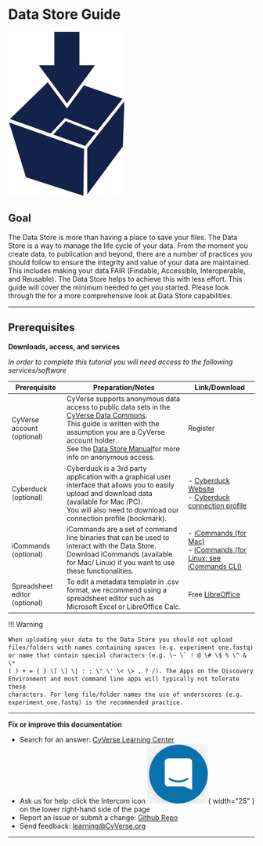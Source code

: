 # Data Store Guide

![DataStore_Icon](../assets\ds\datastore-icon.png)

## Goal

The Data Store is more than having a place to save your files. The Data
Store is a way to manage the life cycle of your data. From the moment
you create data, to publication and beyond, there are a number of
practices you should follow to ensure the integrity and value of your
data are maintained. This includes making your data FAIR (Findable,
Accessible, Interoperable, and Reusable). The Data Store helps to
achieve this with less effort. This guide will cover the minimum needed
to get you started. Please look through the for a more comprehensive
look at Data Store capabilities.

------------------------------------------------------------------------

## Prerequisites

**Downloads, access, and services**

*In order to complete this tutorial you will need access to the
following services/software*


| Prerequisite | Preparation/Notes | Link/Download |
| --- | --- | --- |
| CyVerse account (optional) | CyVerse supports anonymous data access to public data sets in the [CyVerse Data Commons](https://datacommons.cyverse.org/). <br> This guide is written with the assumption you are a CyVerse account holder. <br> See the [Data Store Manual](https://cyverse.atlassian.net/wiki/spaces/DS/overview)for more info on anonymous access. |  Register |
| Cyberduck (optional) |  Cyberduck is a 3rd party application with a graphical user interface that allows you to easily upload and download data (available for Mac /PC). <br> You will also need to download our connection profile (bookmark). | - [Cyberduck Website](https://cyberduck.io/download/) <br> - [Cyberduck connection profile](https://cyverse.atlassian.net/wiki/download/attachments/241869843/CyVerseDataStore.cyberduckprofile?version=1&modificationDate=1568640173000&cacheVersion=1&api=v2) |
|iCommands (optional) | iCommands are a set of command line binaries that can be used to interact with the Data Store. <br> Download iCommands (available for Mac/ Linux) if you want to use these functionalities. | - [iCommands (for Mac)](https://cyverse.atlassian.net/wiki/download/attachments/241869823/cyverse-icommands-4.1.9.pkg?version=3&modificationDate=1472820029000&cacheVersion=1&api=v2) <br> - [iCommands (for Linux; see iCommands CLI)](https://irods.org/download/) |
| Spreadsheet editor (optional) | To edit a metadata template in .csv format, we recommend using a spreadsheet editor such as Microsoft Excel or LibreOffice Calc. | Free [LibreOffice](https://www.libreoffice.org/) |

!!! Warning

    When uploading your data to the Data Store you should not upload
    files/folders with names containing spaces (e.g. experiment one.fastq)
    or name that contain special characters (e.g. \~ \` ! @ \# \$ % \^ & \*
    ( ) + = { } \[ \] \| : ; \" \' \< \> , ? /). The Apps on the Discovery
    Environment and most command line apps will typically not tolerate these
    characters. For long file/folder names the use of underscores (e.g.
    experiment_one.fastq) is the recommended practice.

------------------------------------------------------------------------

**Fix or improve this documentation**

-   Search for an answer: [CyVerse Learning Center](https://cyverse-learning-materials.github.io/learning-materials-home)
-   Ask us for help: click the Intercom icon ![Intercom](../assets/intercom.png){ width="25" } on the lower right-hand side of the page
-   Report an issue or submit a change: [Github Repo](https://github.com/CyVerse-learning-materials/data_store_guide)
-   Send feedback: [learning@CyVerse.org](learning@CyVerse.org)

------------------------------------------------------------------------